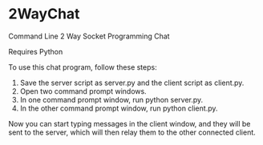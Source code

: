 # 2WayChat
Command Line 2 Way Socket Programming Chat

Requires Python

To use this chat program, follow these steps:

1. Save the server script as server.py and the client script as client.py.
2. Open two command prompt windows.
3. In one command prompt window, run python server.py.
4. In the other command prompt window, run python client.py.

Now you can start typing messages in the client window, and they will be sent to the server, which will then relay them to the other connected client.
